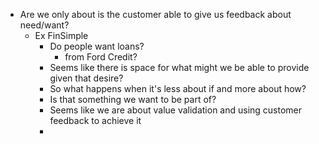 - Are we only about is the customer able to give us feedback about need/want?
	- Ex FinSimple
		- Do people want loans?
			- from Ford Credit?
		- Seems like there is space for what might we be able to provide given that desire?
		- So what happens when it's less about if and more about how?
		- Is that something we want to be part of?
		- Seems like we are about value validation and using customer feedback to achieve it
		-